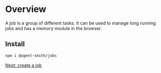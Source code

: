 # Overview

A job is a group of different tasks. It can be used to manage long running jobs
and has a memory module in the browser.

## Install

```bash
npm i @agent-smith/jobs
```

<a href="javascript:openLink('/jobs/create_a_job')">Next: create a job</a>
